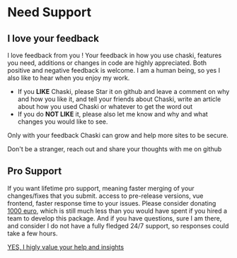 # Need Support

## I love your feedback
I love feedback from you !
Your feedback in how you use chaski, features you need, additions or changes in code are highly appreciated.
Both positive and negative feedback is welcome. I am a human being, so yes I also like to hear when you enjoy my work.
* If you **LIKE** Chaski, please Star it on github and leave a comment on why and how you like it, and tell your friends about Chaski, write an article about how you used Chaski or whatever to get the word out
* If you do **NOT LIKE** it, please also let me know and why and what changes you would like to see.

Only with your feedback Chaski can grow and help more sites to be secure.

Don't be a stranger, reach out and share your thoughts with me on github

<!--@include: ./donations.md-->


## Pro Support
If you want lifetime pro support, meaning faster merging of your changes/fixes that you submit. access to pre-release versions, vue frontend,
faster response time to your issues. Please consider donating [1000 euro](https://helpforhealth.thrivecart.com/chaski-pro-support/), which is still much less than you would have spent if you hired a team to develop this package.
And if you have questions, sure I am there, and consider I do not have a fully fledged 24/7 support, so responses could take a few hours. 

[YES, I higly value your help and insights](https://helpforhealth.thrivecart.com/chaski-pro-support/)
